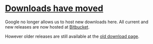# [Downloads have moved](https://bitbucket.org/paullebeau/androidsvg/downloads) #

Google no longer allows us to host new downloads here.  All current and new releases are now hosted at [Bitbucket](https://bitbucket.org/paullebeau/androidsvg/downloads).

However older releases are still available at the [old download page](https://code.google.com/p/androidsvg/downloads/list?can=1&q=&colspec=Filename+Summary+Uploaded+ReleaseDate+Size+DownloadCount).